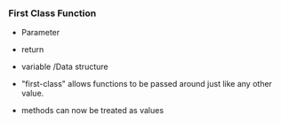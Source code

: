 ### First Class Function
  - Parameter
  - return
  - variable /Data structure

  - "first-class" allows functions to be passed around just like any other value.
  - methods can now be treated as values
